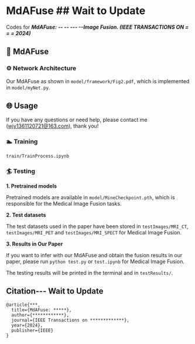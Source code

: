 # MdAFuse   ## Wait to Update
Codes for ***MdAFuse: -- -- --- --Image Fusion. (IEEE TRANSACTIONS ON = = = 2024)***


## 🙌 MdAFuse

### ⚙ Network Architecture

Our MdAFuse as shown in ``model/framework/Fig2.pdf``, which is implemented in ``model/myNet.py``.


## 🌐 Usage
If you have any questions or need help, please contact me (wjy1361120721@163.com), thank you!

### 🏊 Training

``train/TrainProcess.ipynb``


### 🏄 Testing

**1. Pretrained models**

Pretrained models are available in ``model/MineCheckpoint.pth``, which is responsible for the Medical Image Fusion tasks. 

**2. Test datasets**

The test datasets used in the paper have been stored in ``testImages/MRI_CT``, ``testImages/MRI_PET`` 
and ``testImages/MRI_SPECT`` for Medical Image Fusion.

**3. Results in Our Paper**

If you want to infer with our MdAFuse and obtain the fusion results in our paper, please run 
```python test.py``` or ```test.ipynb``` for Medical Image Fusion. 

The testing results will be printed in the terminal and in ``testResults/``. 




## Citation--- Wait to Update
```
@article{***,
  title={MdAFuse: *****},
  author={************},
  journal={IEEE Transactions on *************},
  year={2024},
  publisher={IEEE}
}
```
